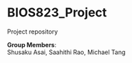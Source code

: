 # BIOS823_Project
Project repository


**Group Members**:  
Shusaku Asai, Saahithi Rao, Michael Tang   
